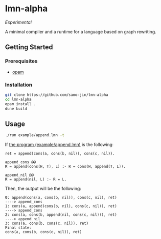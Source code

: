 # lmn-alpha
_Experimental_

A minimal compiler and a runtime for a language based on graph rewriting.


## Getting Started
### Prerequisites
- [opam](https://opam.ocaml.org/)

### Installation
```bash
git clone https://github.com/sano-jin/lmn-alpha
cd lmn-alpha
opam install .
dune build
```

## Usage

```bash
./run example/append.lmn -t
```


If [the program (example/append.lmn)](example/append.lmn) is the following:

```
ret = append(cons(a, cons(b, nil)), cons(c, nil)).

append_cons @@
R = append(cons(H, T), L) :- R = cons(H, append(T, L)).

append_nil @@
R = append(nil, L) :- R = L.
```

Then, the output will be the following: 

```
0: append(cons(a, cons(b, nil)), cons(c, nil), ret)
----> append_cons
1: cons(a, append(cons(b, nil), cons(c, nil)), ret)
----> append_cons
2: cons(a, cons(b, append(nil, cons(c, nil))), ret)
----> append_nil
3: cons(a, cons(b, cons(c, nil)), ret)
Final state:
cons(a, cons(b, cons(c, nil)), ret)
```


 
